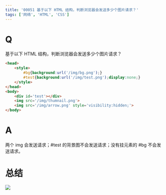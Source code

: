 ```yaml
---
title: '00051 基于以下 HTML 结构，判断浏览器会发送多少个图片请求？'
tags: ['网络', 'HTML', 'CSS']
---
```


# Q

基于以下 HTML 结构，判断浏览器会发送多少个图片请求？

```html
<head>
	<style>
		#bg{background:url('/img/bg.png');}
		#test{background:url('/img/test.png');display:none;}
	</style>
</head>
<body>
	<div id='test'></div>
	<img src='/img/thumnail.png'>
	<img src='/img/arrow.png' style='visibility:hidden;'>
</body>
```

# A

两个 img 会发送请求；#test 的背景图不会发送请求；没有挂元素的 #bg 不会发送请求。

# 总结



<style>
  #bg{background:url('/img/bg.png');}
  #test{background:url('/img/test.png');display:none;}
</style>
<div id='test'></div>
<img src='/img/thumnail.png'>
<img src='/img/arrow.png' style='visibility:hidden;'>
<script>
  function func() {

  }
  
</script>